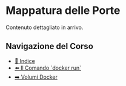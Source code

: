 # Mappatura delle Porte

Contenuto dettagliato in arrivo.

## Navigazione del Corso
- [📑 Indice](../../README.md)
- [⬅️ Il Comando \`docker run\`](./Docker-Run-Command.md)
- [➡️ Volumi Docker](./Volumes.md)

